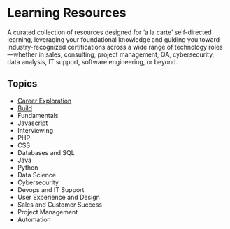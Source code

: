 # Learning Resources
A curated collection of resources designed for ‘a la carte’ self-directed learning, leveraging your foundational knowledge and guiding you toward industry-recognized certifications across a wide range of technology roles—whether in sales, consulting, project management, QA, cybersecurity, data analysis, IT support, software engineering, or beyond.

## Topics
- [Career Exploration](./CAREER_EXPLORATION.md)
- [Build](./BUILD.md)
- Fundamentals
- Javascript
- Interviewing
- PHP
- CSS
- Databases and SQL
- Java
- Python
- Data Science
- Cybersecurity
- Devops and IT Support
- User Experience and Design
- Sales and Customer Success
- Project Management
- Automation

